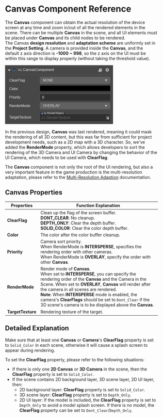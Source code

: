# Canvas Component Reference

The __Canvas__ component can obtain the actual resolution of the device screen at any time and zoom in/out of all the rendered elements in the scene. There can be multiple __Canvas__ in the scene, and all UI elements must be placed under __Canvas__ and its child nodes to be rendered.<br>
The Canvas __design resolution__ and __adaptation scheme__ are uniformly set in the __Project Setting__. A camera is provided inside the __Canvas__, and the default z axis direction is __-1000 ~ 998__, so the z axis on the UI must be within this range to display properly (without taking the threshold value).

![](canvas/canvas.png)

In the previous design, __Canvas__ was last rendered, meaning it could mask the rendering of all 3D content, but this was far from sufficient for project development needs, such as a 2D map with a 3D character. So, we've added the __RenderMode__ property, which allows developers to sort the rendering of the 3D Camera and UI Camera by changing the behavior of the UI Camera, which needs to be used with __ClearFlag__.

The __Canvas__ component is not only the root of the UI rendering, but also a very important feature in the game production is the multi-resolution adaptation, please refer to the [Multi-Resolution Adaption](../engine/multi-resolution.md) documentation.

## Canvas Properties

| Properties    | Function Explanation  |
| ------------- | ----------- |
| __ClearFlag__     | Clean up the flag of the screen buffer.<br>__DONT_CLEAR__: No cleanup.<br>__DEPTH_ONLY__: Clear the depth buffer.<br>__SOLID_COLOR__: Clear the color depth buffer. |
| __Color__     | The color after the color buffer cleanup. |
| __Priority__       | Camera sort priority.<br>When RenderMode is __INTERSPERSE__, specifies the rendering order with other cameras.<br>When RenderMode is __OVERLAY__, specify the order with other __Canvas__. |
| __RenderMode__    | Render mode of __Canvas__.<br>When set to __INTERSPERSE__, you can specify the rendering order of the __Canvas__ and the Camera in the Scene. When set to __OVERLAY__, __Canvas__ will render after the camera in all scenes are rendered.<br>__Note__: When __INTERSPERSE__ mode is enabled, the camera's __ClearFlags__ should be set to `Dont_Clear` if the 3D scene's camera is to be displayed above the __Canvas__. |
| __TargetTexture__ | Rendering texture of the target. |

## Detailed Explanation

Make sure that at least one __Canvas__ or __Camera__'s __ClearFlag__ property is set to `Solid_Color` in each scene, otherwise it will cause a splash screen to appear during rendering.

To set the __ClearFlag__ property, please refer to the following situations:
- If there is only one __2D Canvas__ or __3D Camera__ in the scene, then the __ClearFlag__ property is set to `Solid_Color`.
- If the scene contains 2D background layer, 3D scene layer, 2D UI layer, then:
  - 2D background layer: __ClearFlag__ property is set to `Solid_Color`.
  - 3D scene layer: __ClearFlag__ property is set to `Depth_Only`.
  - 2D UI layer: If the model is included, the __ClearFlag__ property is set to `Depth_Only` to avoid a model splash screen. If there is no model, the __ClearFlag__ property can be set to `Dont_Clear`/`Depth_Only`.
